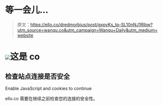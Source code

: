 # 等一会儿...

> 原文：<https://ello.co/dredmorbius/post/gxpvKs_tp-SL10nNJ1Rlbw?utm_source=wanqu.co&utm_campaign=Wanqu+Daily&utm_medium=website>

# ![](img/bb93d64620fee1035bfc2db171f79230.png)这是 co

## 检查站点连接是否安全

<noscript>   <p class="heading-icon warning-icon"/>   Enable JavaScript and cookies to continue   </noscript>

ello.co 需要在继续之前检查您的连接的安全性。